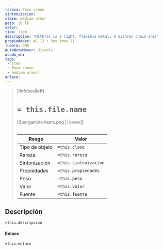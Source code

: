 ```yaml
---
rareza: Poco comun
sintonizacion: 
clase: medium armor
peso: 20 lb.
valor: 
tipo: Item
descripcion: "Mithral is a light, flexible metal. A mithral chain shirt or breastplate can be worn under normal clothes. If the armor normally imposes disadvantage on Dexterity (Stealth) checks or has a Strength requirement, the mithral version of the armor doesn&#x27;t.Made of interlocking metal rings, a chain shirt is worn between layers of clothing or leather. This armor offers modest protection to the wearer&#x27;s upper body and allows the sound of the rings rubbing against one another to be muffled by outer layers."
propiedades: AC 13 + Dex (max 2)
fuente: DMG
AutoNoteMover: disable
usado_en:  
tags: 
 - Item
 - Poco comun
 - medium armor]
enlace: 
---
```


> [!infobox|left]
>  # `= this.file.name`
> ![[pergamino items.png || cover]]
> ######   
> |Rasgo | Valor |
> | --- | --- |
> | Tipo de objeto| `=this.clase`|
>  | Rareza| `=this.rareza`|
> | Sintonización | `=this.sintonizacion` |
> | Propiedades | `=this.propiedades` |
>  | Peso | `=this.peso` |
> | Valor | `=this.valor` |
> | Fuente | `=this.fuente` |


## Descripción
`=this.descripcion`

#### Enlace
`=this.enlace`